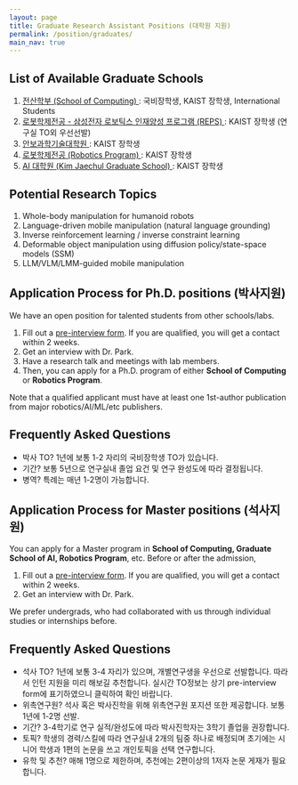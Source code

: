 ```yaml
---
layout: page
title: Graduate Research Assistant Positions (대학원 지원)
permalink: /position/graduates/
main_nav: true
---
```



## List of Available Graduate Schools
1. <a href="https://cs.kaist.ac.kr/content?menu=41"> 전산학부 (School of Computing) </a>: 국비장학생, KAIST 장학생, International Students
2. <a href="https://rp.kaist.ac.kr/home/admission"> 로봇학제전공 - 삼성전자 로보틱스 인재양성 프로그램 (REPS) </a>: KAIST 장학생 (연구실 TO외 우선선발)
3. <a href="https://isc.kaist.ac.kr/sub0301"> 안보과학기술대학원 </a>: KAIST 장학생
4. <a href="https://rp.kaist.ac.kr/home/admission"> 로봇학제전공 (Robotics Program) </a>: KAIST 장학생
5. <a href="https://gsai.kaist.ac.kr/admission"> AI 대학원 (Kim Jaechul Graduate School) </a>: KAIST 장학생
   
## Potential Research Topics
1. Whole-body manipulation for humanoid robots 
2. Language-driven mobile manipulation (natural language grounding)
3. Inverse reinforcement learning / inverse constraint learning
4. Deformable object manipulation using diffusion policy/state-space models (SSM)
5. LLM/VLM/LMM-guided mobile manipulation


## Application Process for Ph.D. positions (박사지원)
We have an open position for talented students from other schools/labs.

1. Fill out a <a href="https://docs.google.com/forms/d/1fbOFI3ML3-3dVU44x4nC6wAQklnbhPCmnANIR2IJSFc/viewform?gxids=7628&edit_requested=true"> <U>pre-interview form</U></a>. If you are qualified, you will get a contact within 2 weeks.
2. Get an interview with Dr. Park.
3. Have a research talk and meetings with lab members.
4. Then, you can apply for a Ph.D. program of either <b>School of Computing</b> or <b>Robotics Program</b>. 

Note that a qualified applicant must have at least one 1st-author publication from major robotics/AI/ML/etc publishers. 

## Frequently Asked Questions
- 박사 TO? 1년에 보통 1-2 자리의 국비장학생 TO가 있습니다.
- 기간? 보통 5년으로 연구실내 졸업 요건 및 연구 완성도에 따라 결정됩니다.
- 병역? 특례는 매년 1-2명이 가능합니다.


## Application Process for Master positions (석사지원)
You can apply for a Master program in <b>School of Computing, Graduate School of AI, Robotics Program</b>, etc. Before or after the admission, 

1. Fill out a <a href="https://docs.google.com/forms/d/1fbOFI3ML3-3dVU44x4nC6wAQklnbhPCmnANIR2IJSFc/viewform?gxids=7628&edit_requested=true"> <U>pre-interview form</U></a>. If you are qualified, you will get a contact within 2 weeks.
2. Get an interview with Dr. Park.

We prefer undergrads, who had collaborated with us through individual studies or internships before. 

## Frequently Asked Questions
- 석사 TO? 1년에 보통 3-4 자리가 있으며, 개별연구생을 우선으로 선발합니다. 따라서 인턴 지원을 미리 해보길 추천합니다. 실시간 TO정보는 상기 pre-interview form에 표기하였으니 클릭하여 확인 바랍니다.  
- 위촉연구원? 석사 혹은 박사진학을 위해 위촉연구원 포지션 또한 제공합니다. 보통 1년에 1-2명 선발.
- 기간? 3-4학기로 연구 실적/완성도에 따라 박사진학자는 3학기 졸업을 권장합니다. 
- 토픽? 학생의 경력/스킬에 따라 연구실내 2개의 팀중 하나로 배정되며 초기에는 시니어 학생과 1편의 논문을 쓰고 개인토픽을 선택 연구합니다. 
- 유학 및 추천? 매해 1명으로 제한하며, 추천에는 2편이상의 1저자 논문 게재가 필요합니다. 



